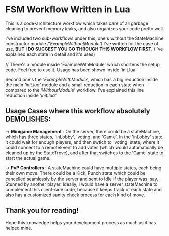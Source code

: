 # FSM Workflow Written in Lua
 
This is a code-architecture workflow which takes care of all garbage cleaning to prevent memory leaks, and also organizes your code pretty well.

I've included two sub-workflows under this, one's without the StateMachine constructor module _('ExampleWithoutModule')_ I've written for the ease of use, **BUT I DO SUGGEST YOU GO THROUGH THIS WORKFLOW FIRST.** (I've explained each state in detail and it's uses)

// There's a module inside 'ExampleWithModule' which shortens the setup code. Feel free to use it. Usage has been shown inside 'init.lua'

Second one's the _'ExampleWithModule'_, which has a big reduction inside the main _'init.lua'_ module and a small reduction in each state when compared to the _'WithoutModule'_ workflow. I've explained this line reduction inside _'init.lua'_

## Usage Cases where this workflow absolutely DEMOLISHES:

-> **Minigame Management** : On the server, there could be a stateMachine, which has three states, 'inLobby', 'voting' and 'Game'. In the 'inLobby' state, it could wait for enough players, and then swtich to 'voting' state, where it could connect to a remoteEvent to add votes (which would automatically be cleaned up by the StateTrove), and after that switches to the 'Game' state to start the actual game.

-> **PvP Controllers** : A stateMachine could have multiple states, each being their own move. There could be a Kick, Punch state which could be cancelled seamlessly by the server and sent to Idle if the player was, say, Stunned by another player. Ideally, I would have a server stateMachine to complement this client-side code, because it keeps track of each state and also has a customized sanity check process for each kind of move.

## Thank you for reading!
Hope this knowledge helps your development process as much as it has helped mine.
